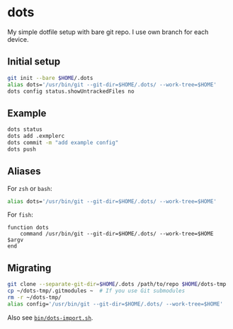 dots
====

My simple dotfile setup with bare git repo. I use own branch for each device.

## Initial setup

```sh
git init --bare $HOME/.dots
alias dots='/usr/bin/git --git-dir=$HOME/.dots/ --work-tree=$HOME'
dots config status.showUntrackedFiles no
```

## Example

```sh
dots status
dots add .exmplerc
dots commit -m "add example config"
dots push
```

## Aliases

For `zsh` or `bash`:
```zsh
alias dots='/usr/bin/git --git-dir=$HOME/.dots/ --work-tree=$HOME'
```

For `fish`:
```fish
function dots
    command /usr/bin/git --git-dir=$HOME/.dots/ --work-tree=$HOME $argv
end
```

## Migrating

```sh
git clone --separate-git-dir=$HOME/.dots /path/to/repo $HOME/dots-tmp
cp ~/dots-tmp/.gitmodules ~  # If you use Git submodules
rm -r ~/dots-tmp/
alias config='/usr/bin/git --git-dir=$HOME/.dots/ --work-tree=$HOME'
```

Also see [`bin/dots-import.sh`](bin/dots-import.sh).
